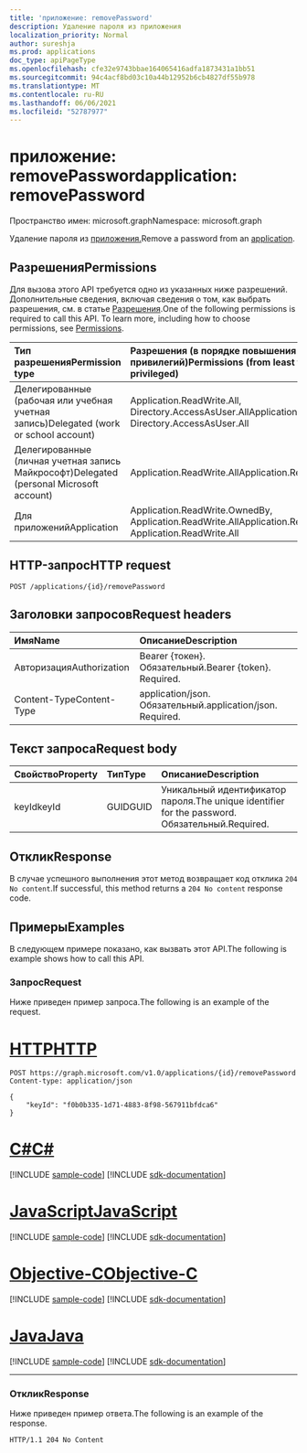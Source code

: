 ```yaml
---
title: 'приложение: removePassword'
description: Удаление пароля из приложения
localization_priority: Normal
author: sureshja
ms.prod: applications
doc_type: apiPageType
ms.openlocfilehash: cfe32e9743bbae164065416adfa1873431a1bb51
ms.sourcegitcommit: 94c4acf8bd03c10a44b12952b6cb4827df55b978
ms.translationtype: MT
ms.contentlocale: ru-RU
ms.lasthandoff: 06/06/2021
ms.locfileid: "52787977"
---
```

# <a name="application-removepassword"></a><span data-ttu-id="3096d-103">приложение: removePassword</span><span class="sxs-lookup"><span data-stu-id="3096d-103">application: removePassword</span></span>

<span data-ttu-id="3096d-104">Пространство имен: microsoft.graph</span><span class="sxs-lookup"><span data-stu-id="3096d-104">Namespace: microsoft.graph</span></span>

<span data-ttu-id="3096d-105">Удаление пароля из [приложения.](../resources/application.md)</span><span class="sxs-lookup"><span data-stu-id="3096d-105">Remove a password from an [application](../resources/application.md).</span></span>

## <a name="permissions"></a><span data-ttu-id="3096d-106">Разрешения</span><span class="sxs-lookup"><span data-stu-id="3096d-106">Permissions</span></span>

<span data-ttu-id="3096d-p101">Для вызова этого API требуется одно из указанных ниже разрешений. Дополнительные сведения, включая сведения о том, как выбрать разрешения, см. в статье [Разрешения](/graph/permissions-reference).</span><span class="sxs-lookup"><span data-stu-id="3096d-p101">One of the following permissions is required to call this API. To learn more, including how to choose permissions, see [Permissions](/graph/permissions-reference).</span></span>

| <span data-ttu-id="3096d-109">Тип разрешения</span><span class="sxs-lookup"><span data-stu-id="3096d-109">Permission type</span></span>                        | <span data-ttu-id="3096d-110">Разрешения (в порядке повышения привилегий)</span><span class="sxs-lookup"><span data-stu-id="3096d-110">Permissions (from least to most privileged)</span></span> |
|:---------------------------------------|:--------------------------------------------|
| <span data-ttu-id="3096d-111">Делегированные (рабочая или учебная учетная запись)</span><span class="sxs-lookup"><span data-stu-id="3096d-111">Delegated (work or school account)</span></span>     | <span data-ttu-id="3096d-112">Application.ReadWrite.All, Directory.AccessAsUser.All</span><span class="sxs-lookup"><span data-stu-id="3096d-112">Application.ReadWrite.All, Directory.AccessAsUser.All</span></span> |
| <span data-ttu-id="3096d-113">Делегированные (личная учетная запись Майкрософт)</span><span class="sxs-lookup"><span data-stu-id="3096d-113">Delegated (personal Microsoft account)</span></span> | <span data-ttu-id="3096d-114">Application.ReadWrite.All</span><span class="sxs-lookup"><span data-stu-id="3096d-114">Application.ReadWrite.All</span></span> |
| <span data-ttu-id="3096d-115">Для приложений</span><span class="sxs-lookup"><span data-stu-id="3096d-115">Application</span></span>                            | <span data-ttu-id="3096d-116">Application.ReadWrite.OwnedBy, Application.ReadWrite.All</span><span class="sxs-lookup"><span data-stu-id="3096d-116">Application.ReadWrite.OwnedBy, Application.ReadWrite.All</span></span> |

## <a name="http-request"></a><span data-ttu-id="3096d-117">HTTP-запрос</span><span class="sxs-lookup"><span data-stu-id="3096d-117">HTTP request</span></span>

<!-- { "blockType": "ignored" } -->

```http
POST /applications/{id}/removePassword
```

## <a name="request-headers"></a><span data-ttu-id="3096d-118">Заголовки запросов</span><span class="sxs-lookup"><span data-stu-id="3096d-118">Request headers</span></span>

| <span data-ttu-id="3096d-119">Имя</span><span class="sxs-lookup"><span data-stu-id="3096d-119">Name</span></span>           | <span data-ttu-id="3096d-120">Описание</span><span class="sxs-lookup"><span data-stu-id="3096d-120">Description</span></span>                |
|:---------------|:---------------------------|
| <span data-ttu-id="3096d-121">Авторизация</span><span class="sxs-lookup"><span data-stu-id="3096d-121">Authorization</span></span>  | <span data-ttu-id="3096d-p102">Bearer {токен}. Обязательный.</span><span class="sxs-lookup"><span data-stu-id="3096d-p102">Bearer {token}. Required.</span></span>  |
| <span data-ttu-id="3096d-124">Content-Type</span><span class="sxs-lookup"><span data-stu-id="3096d-124">Content-Type</span></span>   | <span data-ttu-id="3096d-p103">application/json. Обязательный.</span><span class="sxs-lookup"><span data-stu-id="3096d-p103">application/json. Required.</span></span>|

## <a name="request-body"></a><span data-ttu-id="3096d-127">Текст запроса</span><span class="sxs-lookup"><span data-stu-id="3096d-127">Request body</span></span>

| <span data-ttu-id="3096d-128">Свойство</span><span class="sxs-lookup"><span data-stu-id="3096d-128">Property</span></span>  | <span data-ttu-id="3096d-129">Тип</span><span class="sxs-lookup"><span data-stu-id="3096d-129">Type</span></span> | <span data-ttu-id="3096d-130">Описание</span><span class="sxs-lookup"><span data-stu-id="3096d-130">Description</span></span>|
|:----------|:-----|:-----------|
| <span data-ttu-id="3096d-131">keyId</span><span class="sxs-lookup"><span data-stu-id="3096d-131">keyId</span></span>     | <span data-ttu-id="3096d-132">GUID</span><span class="sxs-lookup"><span data-stu-id="3096d-132">GUID</span></span> | <span data-ttu-id="3096d-133">Уникальный идентификатор пароля.</span><span class="sxs-lookup"><span data-stu-id="3096d-133">The unique identifier for the password.</span></span> <span data-ttu-id="3096d-134">Обязательный.</span><span class="sxs-lookup"><span data-stu-id="3096d-134">Required.</span></span> |

## <a name="response"></a><span data-ttu-id="3096d-135">Отклик</span><span class="sxs-lookup"><span data-stu-id="3096d-135">Response</span></span>

<span data-ttu-id="3096d-136">В случае успешного выполнения этот метод возвращает код отклика `204 No content`.</span><span class="sxs-lookup"><span data-stu-id="3096d-136">If successful, this method returns a `204 No content` response code.</span></span>

## <a name="examples"></a><span data-ttu-id="3096d-137">Примеры</span><span class="sxs-lookup"><span data-stu-id="3096d-137">Examples</span></span>

<span data-ttu-id="3096d-138">В следующем примере показано, как вызвать этот API.</span><span class="sxs-lookup"><span data-stu-id="3096d-138">The following is example shows how to call this API.</span></span>

### <a name="request"></a><span data-ttu-id="3096d-139">Запрос</span><span class="sxs-lookup"><span data-stu-id="3096d-139">Request</span></span>

<span data-ttu-id="3096d-140">Ниже приведен пример запроса.</span><span class="sxs-lookup"><span data-stu-id="3096d-140">The following is an example of the request.</span></span>

# <a name="http"></a>[<span data-ttu-id="3096d-141">HTTP</span><span class="sxs-lookup"><span data-stu-id="3096d-141">HTTP</span></span>](#tab/http)
<!-- {
  "blockType": "request",
  "name": "application_removepassword"
}-->

```http
POST https://graph.microsoft.com/v1.0/applications/{id}/removePassword
Content-type: application/json

{
    "keyId": "f0b0b335-1d71-4883-8f98-567911bfdca6"
}
```
# <a name="c"></a>[<span data-ttu-id="3096d-142">C#</span><span class="sxs-lookup"><span data-stu-id="3096d-142">C#</span></span>](#tab/csharp)
[!INCLUDE [sample-code](../includes/snippets/csharp/application-removepassword-csharp-snippets.md)]
[!INCLUDE [sdk-documentation](../includes/snippets/snippets-sdk-documentation-link.md)]

# <a name="javascript"></a>[<span data-ttu-id="3096d-143">JavaScript</span><span class="sxs-lookup"><span data-stu-id="3096d-143">JavaScript</span></span>](#tab/javascript)
[!INCLUDE [sample-code](../includes/snippets/javascript/application-removepassword-javascript-snippets.md)]
[!INCLUDE [sdk-documentation](../includes/snippets/snippets-sdk-documentation-link.md)]

# <a name="objective-c"></a>[<span data-ttu-id="3096d-144">Objective-C</span><span class="sxs-lookup"><span data-stu-id="3096d-144">Objective-C</span></span>](#tab/objc)
[!INCLUDE [sample-code](../includes/snippets/objc/application-removepassword-objc-snippets.md)]
[!INCLUDE [sdk-documentation](../includes/snippets/snippets-sdk-documentation-link.md)]

# <a name="java"></a>[<span data-ttu-id="3096d-145">Java</span><span class="sxs-lookup"><span data-stu-id="3096d-145">Java</span></span>](#tab/java)
[!INCLUDE [sample-code](../includes/snippets/java/application-removepassword-java-snippets.md)]
[!INCLUDE [sdk-documentation](../includes/snippets/snippets-sdk-documentation-link.md)]

---


### <a name="response"></a><span data-ttu-id="3096d-146">Отклик</span><span class="sxs-lookup"><span data-stu-id="3096d-146">Response</span></span>

<span data-ttu-id="3096d-147">Ниже приведен пример ответа.</span><span class="sxs-lookup"><span data-stu-id="3096d-147">The following is an example of the response.</span></span>

<!-- {
  "blockType": "response"
} -->

```http
HTTP/1.1 204 No Content
```

<!-- uuid: 16cd6b66-4b1a-43a1-adaf-3a886856ed98
2019-02-04 14:57:30 UTC -->
<!-- {
  "type": "#page.annotation",
  "description": "application: removePassword",
  "keywords": "",
  "section": "documentation",
  "tocPath": ""
}-->

